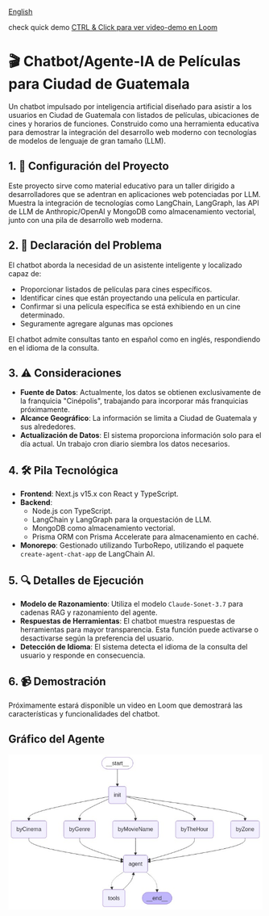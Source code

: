 [English](README.md)

check quick demo
[CTRL & Click para ver video-demo en Loom](https://bit.ly/langgraph-ai-agent)

# 🎬 Chatbot/Agente-IA de Películas para Ciudad de Guatemala

Un chatbot impulsado por inteligencia artificial diseñado para asistir a los usuarios en Ciudad de Guatemala con listados de películas, ubicaciones de cines y horarios de funciones. Construido como una herramienta educativa para demostrar la integración del desarrollo web moderno con tecnologías de modelos de lenguaje de gran tamaño (LLM).

## 1. 🧭 Configuración del Proyecto

Este proyecto sirve como material educativo para un taller dirigido a desarrolladores que se adentran en aplicaciones web potenciadas por LLM. Muestra la integración de tecnologías como LangChain, LangGraph, las API de LLM de Anthropic/OpenAI y MongoDB como almacenamiento vectorial, junto con una pila de desarrollo web moderna.

## 2. 🎯 Declaración del Problema

El chatbot aborda la necesidad de un asistente inteligente y localizado capaz de:

- Proporcionar listados de películas para cines específicos.
- Identificar cines que están proyectando una película en particular.
- Confirmar si una película específica se está exhibiendo en un cine determinado.
- Seguramente agregare algunas mas opciones

El chatbot admite consultas tanto en español como en inglés, respondiendo en el idioma de la consulta.

## 3. ⚠️ Consideraciones

- **Fuente de Datos**: Actualmente, los datos se obtienen exclusivamente de la franquicia "Cinépolis", trabajando para incorporar más franquicias próximamente.
- **Alcance Geográfico**: La información se limita a Ciudad de Guatemala y sus alrededores.
- **Actualización de Datos**: El sistema proporciona información solo para el día actual. Un trabajo cron diario siembra los datos necesarios.

## 4. 🛠️ Pila Tecnológica

- **Frontend**: Next.js v15.x con React y TypeScript.
- **Backend**:
  - Node.js con TypeScript.
  - LangChain y LangGraph para la orquestación de LLM.
  - MongoDB como almacenamiento vectorial.
  - Prisma ORM con Prisma Accelerate para almacenamiento en caché.
- **Monorepo**: Gestionado utilizando TurboRepo, utilizando el paquete `create-agent-chat-app` de LangChain AI.

## 5. 🔍 Detalles de Ejecución

- **Modelo de Razonamiento**: Utiliza el modelo `Claude-Sonet-3.7` para cadenas RAG y razonamiento del agente.
- **Respuestas de Herramientas**: El chatbot muestra respuestas de herramientas para mayor transparencia. Esta función puede activarse o desactivarse según la preferencia del usuario.
- **Detección de Idioma**: El sistema detecta el idioma de la consulta del usuario y responde en consecuencia.

## 6. 📹 Demostración

Próximamente estará disponible un video en Loom que demostrará las características y funcionalidades del chatbot.

## Gráfico del Agente

<img src="static/graph.png" width="800" >

